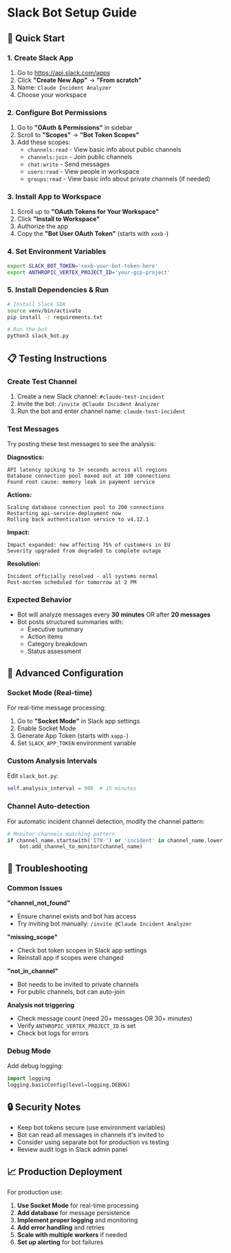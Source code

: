 # Slack Bot Setup Guide

## 🚀 Quick Start

### 1. Create Slack App

1. Go to https://api.slack.com/apps
2. Click **"Create New App"** → **"From scratch"**
3. Name: `Claude Incident Analyzer`
4. Choose your workspace

### 2. Configure Bot Permissions

1. Go to **"OAuth & Permissions"** in sidebar
2. Scroll to **"Scopes"** → **"Bot Token Scopes"**
3. Add these scopes:
   - `channels:read` - View basic info about public channels
   - `channels:join` - Join public channels
   - `chat:write` - Send messages
   - `users:read` - View people in workspace
   - `groups:read` - View basic info about private channels (if needed)

### 3. Install App to Workspace

1. Scroll up to **"OAuth Tokens for Your Workspace"**
2. Click **"Install to Workspace"**
3. Authorize the app
4. Copy the **"Bot User OAuth Token"** (starts with `xoxb-`)

### 4. Set Environment Variables

```bash
export SLACK_BOT_TOKEN='xoxb-your-bot-token-here'
export ANTHROPIC_VERTEX_PROJECT_ID='your-gcp-project'
```

### 5. Install Dependencies & Run

```bash
# Install Slack SDK
source venv/bin/activate
pip install -r requirements.txt

# Run the bot
python3 slack_bot.py
```

## 📋 Testing Instructions

### Create Test Channel

1. Create a new Slack channel: `#claude-test-incident`
2. Invite the bot: `/invite @Claude Incident Analyzer`
3. Run the bot and enter channel name: `claude-test-incident`

### Test Messages

Try posting these test messages to see the analysis:

**Diagnostics:**
```
API latency spiking to 3+ seconds across all regions
Database connection pool maxed out at 100 connections
Found root cause: memory leak in payment service
```

**Actions:**
```
Scaling database connection pool to 200 connections
Restarting api-service-deployment now
Rolling back authentication service to v4.12.1
```

**Impact:**
```
Impact expanded: now affecting 75% of customers in EU
Severity upgraded from degraded to complete outage
```

**Resolution:**
```
Incident officially resolved - all systems normal
Post-mortem scheduled for tomorrow at 2 PM
```

### Expected Behavior

- Bot will analyze messages every **30 minutes** OR after **20 messages**
- Bot posts structured summaries with:
  - Executive summary
  - Action items
  - Category breakdown
  - Status assessment

## 🔧 Advanced Configuration

### Socket Mode (Real-time)

For real-time message processing:

1. Go to **"Socket Mode"** in Slack app settings
2. Enable Socket Mode
3. Generate App Token (starts with `xapp-`)
4. Set `SLACK_APP_TOKEN` environment variable

### Custom Analysis Intervals

Edit `slack_bot.py`:
```python
self.analysis_interval = 900  # 15 minutes
```

### Channel Auto-detection

For automatic incident channel detection, modify the channel pattern:
```python
# Monitor channels matching pattern
if channel_name.startswith('ITN-') or 'incident' in channel_name.lower():
    bot.add_channel_to_monitor(channel_name)
```

## 🚨 Troubleshooting

### Common Issues

**"channel_not_found"**
- Ensure channel exists and bot has access
- Try inviting bot manually: `/invite @Claude Incident Analyzer`

**"missing_scope"**
- Check bot token scopes in Slack app settings
- Reinstall app if scopes were changed

**"not_in_channel"**
- Bot needs to be invited to private channels
- For public channels, bot can auto-join

**Analysis not triggering**
- Check message count (need 20+ messages OR 30+ minutes)
- Verify `ANTHROPIC_VERTEX_PROJECT_ID` is set
- Check bot logs for errors

### Debug Mode

Add debug logging:
```python
import logging
logging.basicConfig(level=logging.DEBUG)
```

## 🔒 Security Notes

- Keep bot tokens secure (use environment variables)
- Bot can read all messages in channels it's invited to
- Consider using separate bot for production vs testing
- Review audit logs in Slack admin panel

## 📈 Production Deployment

For production use:

1. **Use Socket Mode** for real-time processing
2. **Add database** for message persistence
3. **Implement proper logging** and monitoring
4. **Add error handling** and retries
5. **Scale with multiple workers** if needed
6. **Set up alerting** for bot failures